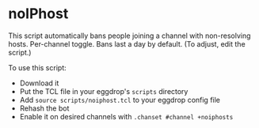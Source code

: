 noIPhost
========

This script automatically bans people joining a channel with non-resolving hosts. Per-channel toggle. Bans last a day by default. (To adjust, edit the script.)

To use this script:

* Download it
* Put the TCL file in your eggdrop's `scripts` directory
* Add `source scripts/noiphost.tcl` to your eggdrop config file
* Rehash the bot
* Enable it on desired channels with `.chanset #channel +noiphosts`
